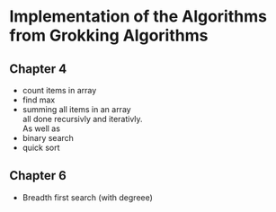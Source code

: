 # Implementation of the Algorithms from Grokking Algorithms

## Chapter 4
 - count items in array
 - find max
 - summing all items in an array  
 all done recursivly and iterativly.  
 As well as
 - binary search
 - quick sort

 ## Chapter 6
 - Breadth first search (with degreee)
